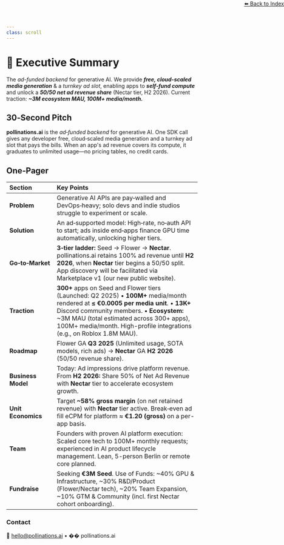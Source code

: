 ```yaml
---
class: scroll
---
```


<div style="text-align: right; position: absolute; top: 0; right: 0;">
<a href="/1">⬅️ Back to Index</a>
</div>

# 📑 **Executive Summary**

<div class="bg-yellow-100 p-1 pl-6 pr-6 pl-6 pr-6 rounded-lg border-l-4 border-yellow-500 mb-6">
  <p class="text-yellow-800">The <em>ad-funded backend</em> for generative AI. We provide <strong><em>free, cloud-scaled media generation</em></strong> &amp; a <em>turnkey ad slot</em>, enabling apps to <strong><em>self-fund compute</em></strong> and unlock a <strong><em>50/50 net ad revenue share</em></strong> (Nectar tier, H2 2026). Current traction: <strong><em>~3M ecosystem MAU, 100M+ media/month.</em></strong></p>
</div>

## 30‑Second Pitch

**pollinations.ai** is the *ad‑funded backend* for generative AI. One SDK call gives any developer free, cloud‑scaled media generation and a turnkey ad slot that pays the bills. When an app's ad revenue covers its compute, it graduates to unlimited usage—no pricing tables, no credit cards.

## One‑Pager

| Section            | Key Points                                                                                                                                                                |
| :----------------- | :------------------------------------------------------------------------------------------------------------------------------------------------------------------------ |
| **Problem**        | Generative AI APIs are pay‑walled and DevOps‑heavy; solo devs and indie studios struggle to experiment or scale.                                                            |
| **Solution**       | An ad‑supported model: High‑rate, no‑auth API to start; ads inside end‑apps finance GPU time automatically, unlocking higher tiers.                                |
| **Go‑to‑Market**   | **3‑tier ladder:** Seed → Flower → **Nectar**. pollinations.ai retains 100% ad revenue until **H2 2026**, when **Nectar** tier begins a 50/50 split. App discovery will be facilitated via Marketplace v1 (our new public website).             |
| **Traction**       | **300+** apps on Seed and Flower tiers (Launched: Q2 2025) • **100M+** media/month rendered at **≤ €0.0005 per media unit**. • **13K+** Discord community members. • **Ecosystem:** ~3M MAU (total estimated across 300+ apps), 100M+ media/month. High-profile integrations (e.g., on Roblox 1.8M MAU).                 |
| **Roadmap**        | Flower GA **Q3 2025** (Unlimited usage, SOTA models, rich ads) → **Nectar** GA **H2 2026** (50/50 revenue share).                                                            |
| **Business Model** | Today: Ad impressions drive platform revenue. From **H2 2026:** Share 50% of Net Ad Revenue with **Nectar** tier to accelerate ecosystem growth.                         |
| **Unit Economics** | Target **~58% gross margin** (on net retained revenue) with **Nectar** tier active. Break‑even ad fill eCPM for platform ≈ **€1.20 (gross)** on a per-app basis.                |
| **Team**           | Founders with proven AI platform execution: Scaled core tech to 100M+ monthly requests; experienced in AI product lifecycle management. Lean, 5-person Berlin or remote core planned. |
| **Fundraise**      | Seeking **€3M Seed**. Use of Funds: ~40% GPU & Infrastructure, ~30% R&D/Product (Flower/Nectar tech), ~20% Team Expansion, ~10% GTM & Community (incl. first Nectar cohort onboarding). |

### Contact

📧 [hello@pollinations.ai](mailto:hello@pollinations.ai) • �� pollinations.ai

